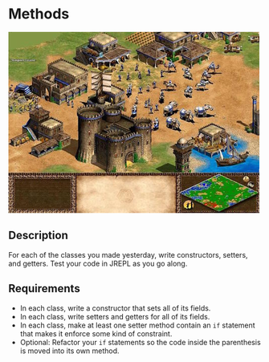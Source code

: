 # Methods

![screenshot](screenshot.jpg)

## Description

For each of the classes you made yesterday, write constructors, setters, and getters. Test your code in JREPL as you go along.

## Requirements

* In each class, write a constructor that sets all of its fields.
* In each class, write setters and getters for all of its fields.
* In each class, make at least one setter method contain an `if` statement that makes it enforce some kind of constraint.
* Optional: Refactor your `if` statements so the code inside the parenthesis is moved into its own method.
